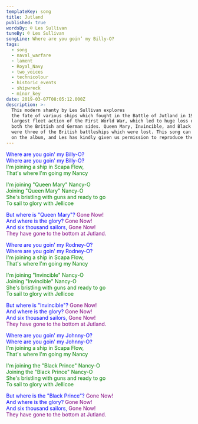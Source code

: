 ```yaml
---
templateKey: song
title: Jutland
published: true
wordsBy: © Les Sullivan
tuneBy: © Les Sullivan
songLine: Where are you goin’ my Billy-O?
tags:
  - song
  - naval_warfare
  - lament
  - Royal_Navy
  - two_voices
  - technicolour
  - historic_events
  - shipwreck
  - minor_key
date: 2019-03-07T08:05:12.000Z
description: >-
  This modern shanty by Les Sullivan explores
  the fate of various ships which fought in the Battle of Jutland in 1916, the
  largest fleet action of the First World War, which led to huge loss of life on
  both the British and German sides. Queen Mary, Invincible, and Black Prince
  were three of the British battleships which were lost. This song can be found
  on the album, and Les has kindly given us permission to reproduce the lyrics here.
---
```

<span style="color:blue">Where are you goin' my Billy-O?</span>\
<span style="color:blue">Where are you goin' my Billy-O?</span>\
<span style="color:green">I'm joining a ship in Scapa Flow,</span>\
<span style="color:green">That's where I'm going my Nancy</span>

<span style="color:green">I'm joining "Queen Mary" Nancy-O</span>\
<span style="color:green">Joining "Queen Mary" Nancy-O</span>\
<span style="color:green">She's bristling with guns and ready to go</span>\
<span style="color:green">To sail to glory with Jellicoe</span>

<span style="color:blue">But where is "Queen Mary"?</span> <span style="color:purple">Gone Now!</span>\
<span style="color:blue">And where is the glory?</span> <span style="color:purple">Gone Now!</span>\
<span style="color:blue">And six thousand sailors,</span> <span style="color:purple">Gone Now!</span>\
<span style="color:purple">They have gone to the bottom at Jutland.</span>

<span style="color:blue">Where are you goin' my Rodney-O?</span>\
<span style="color:blue">Where are you goin' my Rodney-O?</span>\
<span style="color:green">I'm joining a ship in Scapa Flow,</span>\
<span style="color:green">That's where I'm going my Nancy</span>

<span style="color:green">I'm joining "Invincible" Nancy-O</span>\
<span style="color:green">Joining "Invincible" Nancy-O</span>\
<span style="color:green">She's bristling with guns and ready to go</span>\
<span style="color:green">To sail to glory with Jellicoe</span>

<span style="color:blue">But where is "Invincible"?</span> <span style="color:purple">Gone Now!</span>\
<span style="color:blue">And where is the glory?</span> <span style="color:purple">Gone Now!</span>\
<span style="color:blue">And six thousand sailors,</span> <span style="color:purple">Gone Now!</span>\
<span style="color:purple">They have gone to the bottom at Jutland.</span>

<span style="color:blue">Where are you goin' my Johnny-O?</span>\
<span style="color:blue">Where are you goin' my Johnny-O?</span>\
<span style="color:green">I'm joining a ship in Scapa Flow,</span>\
<span style="color:green">That's where I'm going my Nancy</span>

<span style="color:green">I'm joining the "Black Prince" Nancy-O</span>\
<span style="color:green">Joining the "Black Prince" Nancy-O</span>\
<span style="color:green">She's bristling with guns and ready to go</span>\
<span style="color:green">To sail to glory with Jellicoe</span>

<span style="color:blue">But where is the "Black Prince"?</span> <span style="color:purple">Gone Now!</span>\
<span style="color:blue">And where is the glory?</span> <span style="color:purple">Gone Now!</span>\
<span style="color:blue">And six thousand sailors,</span> <span style="color:purple">Gone Now!</span>\
<span style="color:purple">They have gone to the bottom at Jutland.</span>
